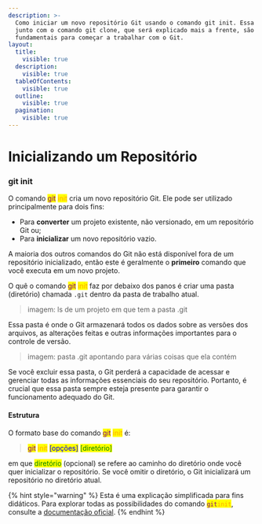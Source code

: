```yaml
---
description: >-
  Como iniciar um novo repositório Git usando o comando git init. Essa etapa
  junto com o comando git clone, que será explicado mais a frente, são
  fundamentais para começar a trabalhar com o Git.
layout:
  title:
    visible: true
  description:
    visible: true
  tableOfContents:
    visible: true
  outline:
    visible: true
  pagination:
    visible: true
---
```


# Inicializando um Repositório

### git init

O comando <mark style="color:purple;">git</mark> <mark style="color:orange;">init</mark> cria um novo repositório Git. Ele pode ser utilizado principalmente para dois fins:

* Para **converter** um projeto existente, não versionado, em um repositório Git ou;
* Para **inicializar** um novo repositório vazio.

A maioria dos outros comandos do Git não está disponível fora de um repositório inicializado, então este é geralmente o **primeiro** comando que você executa em um novo projeto.

O quê o comando <mark style="color:purple;">git</mark> <mark style="color:orange;">init</mark> faz por debaixo dos panos é criar uma pasta (diretório) chamada `.git` dentro da pasta de trabalho atual.

> imagem: ls de um projeto em que tem a pasta .git

Essa pasta é onde o Git armazenará todos os dados sobre as versões dos arquivos, as alterações feitas e outras informações importantes para o controle de versão.&#x20;

> imagem: pasta .git apontando para várias coisas que ela contém

Se você excluir essa pasta, o Git perderá a capacidade de acessar e gerenciar todas as informações essenciais do seu repositório. Portanto, é crucial que essa pasta sempre esteja presente para garantir o funcionamento adequado do Git.

#### Estrutura

O formato base do comando <mark style="color:purple;">git</mark>  <mark style="color:orange;">init</mark> é:

> <mark style="color:purple;">git</mark> <mark style="color:orange;">init</mark> <mark style="color:blue;">\[opções]</mark> <mark style="color:green;">\[diretório]</mark>

em que <mark style="color:green;">diretório</mark> (opcional) se refere ao caminho do diretório onde você quer inicializar o repositório. Se você omitir o diretório, o Git inicializará um repositório no diretório atual.

{% hint style="warning" %}
Esta é uma explicação simplificada para fins didáticos. Para explorar todas as possibilidades do comando <mark style="color:purple;">`git`</mark><mark style="color:orange;">`init`</mark>, consulte a [documentação oficial](https://git-scm.com/docs/git-init/pt\_BR).
{% endhint %}
